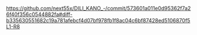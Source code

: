 https://github.com/next55x/DILI_KANO_-/commit/573601a011e0d95362f7a26f40f356c0544882fa#diff-b335630551682c19a781afebcf4d07bf978fb1f8ac04c6bf87428ed5106870f5L1-R8
